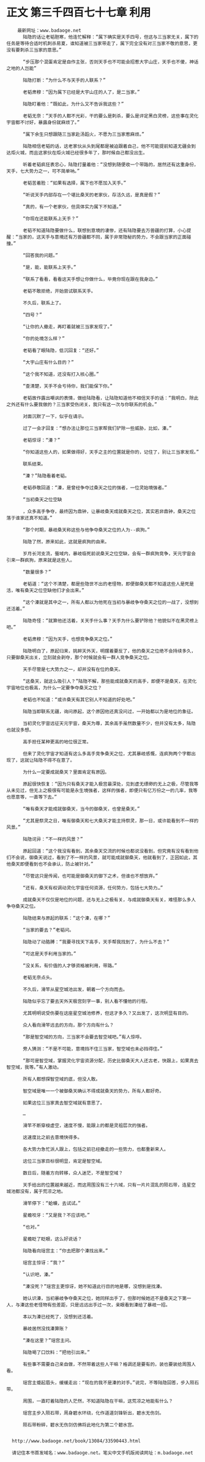 # 正文 第三千四百七十七章 利用
        最新网址：www.badaoge.net
          陆隐的话让老韬胆寒，他连忙解释：“属下确实是天手四号，但这与三当家无关，属下的任务是等待合适时机刺杀易夏，谁知道被三当家带走了，属下完全没有对三当家不敬的意思，更没有要刺杀三当家的意思。”
      
          “步压那个混蛋肯定是自作主张，否则天手也不可能会招惹大宇山庄，天手也不傻，神话之地的人岂能”
      
          陆隐打断：“为什么不与天手的人联系？”
      
          老韬肃穆：“因为属下已经是大宇山庄的人了，是二当家。”
      
          陆隐盯着他：“既如此，为什么又不告诉我这些？”
      
          老韬无奈：“天手的人都不光彩，干的要么是刺杀，要么是评定黑白灵榜，这些事在灵化宇宙都不讨好，暴露身份就麻烦了。”
      
          “属下余生只想跟随三当家赴汤蹈火，不愿为三当家惹麻烦。”
      
          陆隐相信老韬的话，这老家伙从头到尾都是被迫跟着自己，他不可能提前知道无疆会到达炬火城，而且这家伙在炬火城已经很多年了，那时候自己都没出生。
      
          听着老韬疯狂表忠心，陆隐打量着他：“没想到随便收一个带路的，居然还有这重身份，天手，七大势力之一，可不简单呐。”
      
          老韬苦着脸：“如果有选择，属下也不愿加入天手。”
      
          “听说天手内部存在一个堪比桑天的老家伙，存活久远，是真是假？”
      
          “真的，有一个老家伙，但具体实力属下不知道。”
      
          “你现在还能联系上天手？”
      
          老韬不知道陆隐要做什么，联想到意境的凄惨，还有陆隐要去万兽疆的打算，小心提醒：“当家的，这天手与意境还有万兽疆都不同，属于非常隐秘的势力，不会跟当家的正面碰撞。”
      
          “回答我的问题。”
      
          “是，能，能联系上天手。”
      
          “联系了看看，看看这天手想让你做什么，毕竟你现在跟在我身边。”
      
          老韬不敢拒绝，开始尝试联系天手。
      
          不久后，联系上了。
      
          “四号？”
      
          “让你的人撤走，再盯着就被三当家发现了。”
      
          “你的处境怎么样？”
      
          老韬看了眼陆隐，低沉回复：“还好。”
      
          “大宇山庄有什么目的？”
      
          “这个我不知道，还没有打入核心圈。”
      
          “查清楚，天手不会亏待你，我们能保下你。”
      
          老韬故作露出嘲讽的表情，做给陆隐看，让陆隐知道他不相信天手的话：“我明白，除此之外还有什么要我做的？三当家受伤闭关，我只有这一次与你联系的机会。”
      
          对面沉默了一下，似乎在请示。
      
          过了一会才回复：“想办法让那位三当家帮我们铲除一些威胁，比如，溱。”
      
          老韬惊讶：“溱？”
      
          “你知道这些人的，如果做得好，天手之主的位置就是你的，记住了，别让三当家发现。”
      
          联系结束。
      
          “溱？”陆隐看着老韬。
      
          老韬恭敬回道：“溱，是曾经争夺过桑天之位的强者，一位灵始境强者。”
      
          “当初桑天之位空缺
      
          ，众多高手争夺，最终因为鼎钟，让暴岐桑天成就桑天之位，其实若非鼎钟，桑天之位落于谁家还真不知道。”
      
          “那个时期，暴岐桑天称这些与他争夺桑天之位的人为--疯狗。”
      
          陆隐了然，原来如此，这就是疯狗的由来。
      
          岁月长河支流，蜃域内，暴岐临死前说桑天之位空缺，会有一群疯狗竞争，天元宇宙会引来一群疯狗，原来就是这些人。
      
          “数量很多？”
      
          老韬道：“这个不清楚，都是些隐世不出的老怪物，即便御桑天都不知道这些人是死是活，唯有桑天之位空缺他们才会出来。”
      
          “这个溱就是其中之一，所有人都以为他死在当初与暴岐争夺桑天之位的一战了，没想到还活着。”
      
          陆隐奇怪：“就算他还活着，关天手什么事？天手为什么要铲除他？他貌似不在黑灵榜上吧。”
      
          老韬肃穆：“因为天手，也想竞争桑天之位。”
      
          陆隐明白了，原起归来，挑衅天外天，明摆着要反了，他的桑天之位绝不会持续多久，只要御桑天出关，立刻就会剥夺，那个时候就会有一群人竞争桑天之位。
      
          天手尽管是七大势力之一，却并没有在位的桑天。
      
          “这桑天，就这么吸引人？”陆隐不解，那些能成就桑天的高手，即便不是桑天，在灵化宇宙地位也极高，为什么一定要争夺桑天之位？
      
          老韬也不知道：“或许桑天有其它别人不知道的好处吧。”
      
          陆隐当即联系无疆，询问原起，这个原因他还真没问过，一开始都以为是地位的象征。
      
          当初灵化宇宙远征天元宇宙，桑天为尊，其余高手虽然数量不少，但并没有太多，陆隐也就没多想。
      
          高手担任某种更高的地位很正常。
      
          但来了灵化宇宙才知道有这么多高手竞争桑天之位，尤其暴岐感慨，连疯狗两个字都出现了，这就让陆隐不得不在意了。
      
          为什么一定要成就桑天？里面肯定有原因。
      
          原起很快恢复：“因为只有桑天才能入极宫最深处，见到虚无缥缈的无上之极，尽管我等从未见过，但无上之极很有可能是永生境强者，这样的强者，即便只有亿万份之一的几率，我等也愿意等，一直等下去。”
      
          “唯有桑天才能成就御桑天，当今的御桑天，也曾是桑天。”
      
          “尤其是祭灵之日，唯有御桑天和七大桑天才能主持祭灵，那一日，或许能看到不一样的风景。”
      
          陆隐诧异：“不一样的风景？”
      
          原起回道：“这个我没有看到，其余桑天交流的时候也都说没看到，但究竟有没有看到他们不会说，御桑天说过，看到了不一样的风景，就可能成就御桑天，他就看到了，正因如此，其他桑天即便看到也不会承认，防止被针对。”
      
          “尽管这只是传闻，也可能是御桑天的御下之术，但谁也不想放弃。”
      
          “还有，桑天有权调动灵化宇宙任何资源，任何势力，包括七大势力…”
      
          成就桑天不仅仅是地位的问题，还与无上之极有关，与成就御桑天有关，难怪那么多人争夺桑天之位。
      
          陆隐结束与原起的联系：“这个溱，在哪？”
      
          “当家的要去？”老韬问。
      
          陆隐动了动胳膊：“我要寻找天下高手，天手帮我找到了，为什么不去？”
      
          “可这是天手利用当家的。”
      
          “没关系，有价值的人才够资格被利用，带路。”
      
          老韬无奈点头。
      
          不久后，滑竿从星空城池出发，朝着一个方向而去。
      
          陆隐似乎忘了要去天外天极宫刻字一事，别人看不懂他的行程。
      
          尤其明明说受伤要在这座星空城池修养，但这才多久？又出发了，这次明显有目的。
      
          众人看向滑竿远去的方向，那个方向有什么？
      
          “那是智空域的方向，三当家不会要去智空域吧。”有人惊呼。
      
          旁人猜测：“不是不可能，意境挡不住三当家，智空域也未必挡得住。”
      
          “那可是智空域，掌握灵化宇宙资源分配，历史比御桑天大人还古老，快跟上，如果真去智空域，我等。”有人激动。
      
          所有人都想探智空域的底，但没人敢。
      
          智空域是唯一一个被御桑天确认不得成就桑天的势力，所有人都好奇。
      
          如果这位三当家真去智空域就有意思了。
      
          …
      
          滑竿不断穿梭虚空，速度不慢，能跟上的都是灵祖层次的强者。
      
          这速度比之前去意境快得多。
      
          各大势力急忙派人跟上，包括之前已经撤走的一些势力，也都重新来人。
      
          这位三当家目标很明显，肯定是智空域。
      
          数日后，随着方向转移，众人迷茫，不是智空域？
      
          天手给出的位置越来越近，而这周围没有三十六域，只有一片片混乱的陨石带，连星空城池都没有，属于荒凉之地。
      
          滑竿停下：“蛤蟆，去试试。”
      
          星蟾咬牙：“又是我？不应该吧。”
      
          “也对。”
      
          星蟾眨了眨眼，这么好说话？
      
          陆隐看向瑶宫主：“你去把那个溱找出来。”
      
          瑶宫主惊讶：“我？”
      
          “认识吧，溱。”
      
          “溱没死？”瑶宫主更惊讶，她不知道此行目的地是哪，没想到是找溱。
      
          她认识溱，当初暴岐争夺桑天之位，她同样出手了，但那时候她还不是桑天之下第一人，与溱这些老怪物有些差距，只是远远出手过一次，亲眼看到溱给了暴岐一招。
      
          本以为溱已经死了，没想到还活着。
      
          暴岐居然没找溱算账？
      
          “溱在这里？”瑶宫主问。
      
          陆隐喝了口饮料：“把他引出来。”
      
          有些事不需要自己亲自做，不然带着这些人干嘛？格调还是要有的，装也要装给周围人看。
      
          瑶宫主蹙起眉头，缓缓走出：“现在的我不是溱的对手。”说完，不等陆隐回答，步入陨石带。
      
          周围，一直盯着陆隐的人茫然，不知道陆隐在干嘛，这荒凉之地能有什么？
      
          瑶宫主步入陨石带，周身碧水环绕，化作道道剑锋斩出，碧水无伤剑。
      
          陨石带粉碎，碧水无伤剑仿佛将此地化为第二个碧水宫。
      
      
      http://www.badaoge.net/book/13084/33590443.html
      
      请记住本书首发域名：www.badaoge.net。笔尖中文手机版阅读网址：m.badaoge.net